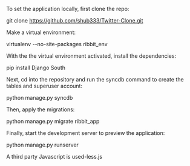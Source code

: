 
To set the application locally, first clone the repo:

git clone https://github.com/shub333/Twitter-Clone.git

Make a virtual environment:

virtualenv --no-site-packages ribbit_env

With the the virtual environment activated, install the dependencies:

pip install Django South

Next, cd into the repository and run the syncdb command to create the tables and superuser account:

python manage.py syncdb

Then, apply the migrations:

python manage.py migrate ribbit_app

Finally, start the development server to preview the application:

python manage.py runserver

A third party Javascript is used-less.js
